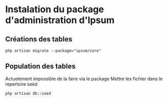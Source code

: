 # Instalation du package d'administration d'Ipsum


## Créations des tables

    php artisan migrate --package="ipsum/core"

## Population des tables

Actuelement impossible de la faire via le package
Mettre les fichier dans le repertoire seed

    php artisan db::seed

